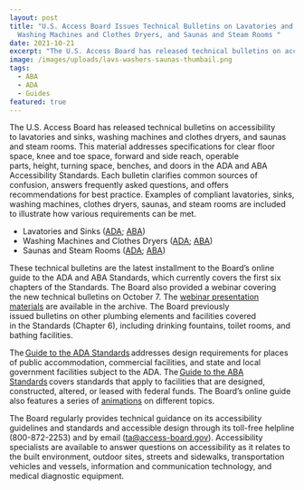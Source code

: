 ```yaml
---
layout: post
title: "U.S. Access Board Issues Technical Bulletins on Lavatories and Sinks,
  Washing Machines and Clothes Dryers, and Saunas and Steam Rooms "
date: 2021-10-21
excerpt: "The U.S. Access Board has released technical bulletins on accessibility to lavatories and sinks, washing machines and clothes dryers, and saunas and steam rooms. This material addresses specifications for clear floor space, knee and toe space, forward and side reach, operable parts, height, turning space, benches, and doors in the ADA and ABA Accessibility Standards. Each bulletin clarifies common sources of confusion, answers frequently asked questions, and offers recommendations for best practice. Examples of compliant lavatories, sinks, washing machines, clothes dryers, saunas, and steam rooms are . . . "
image: /images/uploads/lavs-washers-saunas-thumbail.png
tags:
  - ABA
  - ADA
  - Guides
featured: true
---
```

The U.S. Access Board has released technical bulletins on accessibility to lavatories and sinks, washing machines and clothes dryers, and saunas and steam rooms. This material addresses specifications for clear floor space, knee and toe space, forward and side reach, operable parts, height, turning space, benches, and doors in the ADA and ABA Accessibility Standards. Each bulletin clarifies common sources of confusion, answers frequently asked questions, and offers recommendations for best practice. Examples of compliant lavatories, sinks, washing machines, clothes dryers, saunas, and steam rooms are included to illustrate how various requirements can be met.

* Lavatories and Sinks ([ADA](https://www.access-board.gov/ada/guides/chapter-6-lavs-sinks/); [ABA](https://www.access-board.gov/aba/guides/chapter-6-lavs-sinks/)) 
* Washing Machines and Clothes Dryers ([ADA](https://www.access-board.gov/ada/guides/chapter-6-washers/); [ABA](https://www.access-board.gov/aba/guides/chapter-6-washers/)) 
* Saunas and Steam Rooms ([ADA](https://www.access-board.gov/ada/guides/chapter-6-saunas/); [ABA](https://www.access-board.gov/aba/guides/chapter-6-saunas/)) 

These technical bulletins are the latest installment to the Board’s online guide to the ADA and ABA Standards, which currently covers the first six chapters of the Standards. The Board also provided a webinar covering the new technical bulletins on October 7. The [webinar presentation materials](https://www.accessibilityonline.org/ao/archives/110952) are available in the archive. The Board previously issued bulletins on other plumbing elements and facilities covered in the Standards (Chapter 6), including drinking fountains, toilet rooms, and bathing facilities.     

The [Guide to the ADA Standards](https://www.access-board.gov/ada/) addresses design requirements for places of public accommodation, commercial facilities, and state and local government facilities subject to the ADA. The [Guide to the ABA Standards](https://www.access-board.gov/aba/) covers standards that apply to facilities that are designed, constructed, altered, or leased with federal funds. The Board’s online guide also features a series of [animations](https://www.access-board.gov/ada/guides/animations/) on different topics. 

The Board regularly provides technical guidance on its accessibility guidelines and standards and accessible design through its toll-free helpline (800-872-2253) and by email ([ta@access-board.gov](mailto:ta@access-board.gov)). Accessibility specialists are available to answer questions on accessibility as it relates to the built environment, outdoor sites, streets and sidewalks, transportation vehicles and vessels, information and communication technology, and medical diagnostic equipment.

